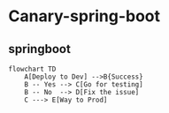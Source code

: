 # Canary-spring-boot
## springboot
```mermaid
flowchart TD
    A[Deploy to Dev] -->B{Success}
    B -- Yes --> C[Go for testing]
    B -- No  --> D[Fix the issue]
    C ---> E[Way to Prod]

